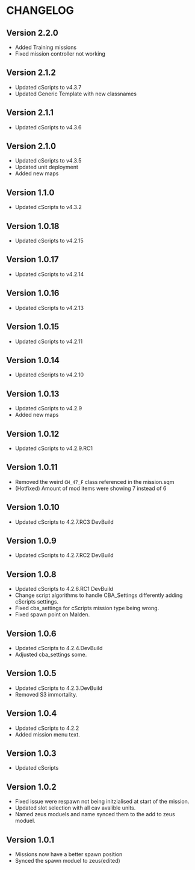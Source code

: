 # CHANGELOG
## Version 2.2.0
- Added Training missions
- Fixed mission controller not working

## Version 2.1.2
- Updated cScripts to v4.3.7
- Updated Generic Template with new classnames

## Version 2.1.1
- Updated cScripts to v4.3.6

## Version 2.1.0
- Updated cScripts to v4.3.5
- Updated unit deployment
- Added new maps

## Version 1.1.0
- Updated cScripts to v4.3.2

## Version 1.0.18
- Updated cScripts to v4.2.15

## Version 1.0.17
- Updated cScripts to v4.2.14

## Version 1.0.16
- Updated cScripts to v4.2.13

## Version 1.0.15
- Updated cScripts to v4.2.11

## Version 1.0.14
- Updated cScripts to v4.2.10

## Version 1.0.13
- Updated cScripts to v4.2.9
- Added new maps

## Version 1.0.12
- Updated cScripts to v4.2.9.RC1

## Version 1.0.11
- Removed the weird `CH_47_F` class referenced in the mission.sqm
- (Hotfixed) Amount of mod items were showing 7 instead of 6

## Version 1.0.10
- Updated cScripts to 4.2.7.RC3 DevBuild

## Version 1.0.9
- Updated cScripts to 4.2.7.RC2 DevBuild

## Version 1.0.8
- Updated cScripts to 4.2.6.RC1 DevBuild
- Change script algorithms to handle CBA_Settings differently adding cScripts settings.
- Fixed cba_settings for cScripts mission type being wrong.
- Fixed spawn point on Malden.

## Version 1.0.6
- Updated cScripts to 4.2.4.DevBuild
- Adjusted cba_settings some.

## Version 1.0.5
- Updated cScripts to 4.2.3.DevBuild
- Removed S3 immortality.

## Version 1.0.4
- Updated cScripts to 4.2.2
- Added mission menu text.

## Version 1.0.3
- Updated cScripts

## Version 1.0.2
- Fixed issue were respawn not being initzialised at start of the mission.
- Updated slot selection with all cav avalible units.
- Named zeus moduels and name synced them to the add to zeus moduel.

## Version 1.0.1
- Missions now have a better spawn position
- Synced the spawn moduel to zeus(edited)

